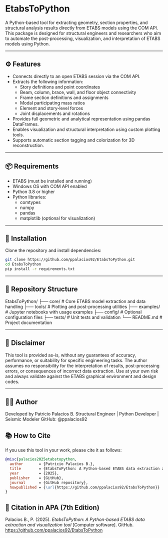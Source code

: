 # EtabsToPython

A Python-based tool for extracting geometry, section properties, and structural analysis results directly from ETABS models using the COM API. This package is designed for structural engineers and researchers who aim to automate the post-processing, visualization, and interpretation of ETABS models using Python.

---

## ⚙️ Features

- Connects directly to an open ETABS session via the COM API.
- Extracts the following information:
  - Story definitions and point coordinates
  - Beam, column, brace, wall, and floor object connectivity
  - Frame section definitions and assignments
  - Modal participating mass ratios
  - Element and story-level forces
  - Joint displacements and rotations
- Provides full geometric and analytical representation using pandas DataFrames.
- Enables visualization and structural interpretation using custom plotting tools.
- Supports automatic section tagging and colorization for 3D reconstruction.

---

## 📦 Requirements

- ETABS (must be installed and running)
- Windows OS with COM API enabled
- Python 3.8 or higher
- Python libraries:
  - comtypes
  - numpy
  - pandas
  - matplotlib (optional for visualization)

---

## 🚀 Installation

Clone the repository and install dependencies:

```bash
git clone https://github.com/ppalacios92/EtabsToPython.git
cd EtabsToPython
pip install -r requirements.txt
```
---

## 📁 Repository Structure

EtabsToPython/
├── core/                 # Core ETABS model extraction and data handling
├── tools/                # Plotting and post-processing utilities
├── examples/             # Jupyter notebooks with usage examples
├── config/               # Optional configuration files
├── tests/                # Unit tests and validation
└── README.md             # Project documentation


---
## 🛑 Disclaimer
This tool is provided as-is, without any guarantees of accuracy, performance, or suitability for specific engineering tasks.
The author assumes no responsibility for the interpretation of results, post-processing errors, or consequences of incorrect data extraction.
Use at your own risk and always validate against the ETABS graphical environment and design codes.

---
## 👨‍💻 Author

Developed by Patricio Palacios B.
Structural Engineer | Python Developer | Seismic Modeler
GitHub: @ppalacios92

## 📚 How to Cite

If you use this tool in your work, please cite it as follows:

```bibtex
@misc{palacios2025etabstopython,
  author       = {Patricio Palacios B.},
  title        = {EtabsToPython: A Python-based ETABS data extraction and visualization tool},
  year         = {2025},
  publisher    = {GitHub},
  journal      = {GitHub repository},
  howpublished = {\url{https://github.com/ppalacios92/EtabsToPython}}
}
```

## 📄 Citation in APA (7th Edition)

Palacios B., P. (2025). *EtabsToPython: A Python-based ETABS data extraction and visualization tool* [Computer software]. GitHub. https://github.com/ppalacios92/EtabsToPython
